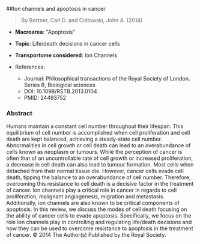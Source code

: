 ##Ion channels and apoptosis in cancer

> By Bortner, Carl D. and Cidlowski, John A. (2014)

- **Macroarea**: "Apoptosis"
- **Topic**: Life/death decisions in cancer cells 
- **Transportome considered**: Ion Channels

- References:
  - Journal: Philosophical transactions of the Royal Society of London. Series B, Biological sciences
  - DOI: 10.1098/RSTB.2013.0104
  - PMID: 24493752

### Abstract

Humans maintain a constant cell number throughout their lifespan. This equilibrium of cell number is accomplished when cell proliferation and cell death are kept balanced, achieving a steady-state cell number. Abnormalities in cell growth or cell death can lead to an overabundance of cells known as neoplasm or tumours. While the perception of cancer is often that of an uncontrollable rate of cell growth or increased proliferation, a decrease in cell death can also lead to tumour formation. Most cells when detached from their normal tissue die. However, cancer cells evade cell death, tipping the balance to an overabundance of cell number. Therefore, overcoming this resistance to cell death is a decisive factor in the treatment of cancer. Ion channels play a critical role in cancer in regards to cell proliferation, malignant angiogenesis, migration and metastasis. Additionally, ion channels are also known to be critical components of apoptosis. In this review, we discuss the modes of cell death focusing on the ability of cancer cells to evade apoptosis. Specifically, we focus on the role ion channels play in controlling and regulating life/death decisions and how they can be used to overcome resistance to apoptosis in the treatment of cancer. © 2014 The Author(s) Published by the Royal Society.
